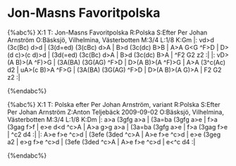 # Jon-Masns Favoritpolska

{%abc%}
X:1
T: Jon-Masns Favoritpolska
R:Polska
S:Efter Per Johan Arnström
O:Bäsksjö, Vilhelmina, Västerbotten
M:3/4
L:1/8
K:Gm
|: vd>d (3c(Bc) d>d | (3(d=ed) (3(cBc) d>A | B>d (3c(dc) B>B | A>A G<G ^F>D |
 D>(d c)>(c d)>d | (3d(=ed) (3c(Bc) d>A | B>d (3c(dc) B>A | ^F2 G2 z2 :|
|: vD>(A B)>(A ^F)>G | (3A(BA) (3G(AG) ^F>D | D>(A B)>(A ^F)>G | A>A (3^c(Ac) d2 |
 uA>(c B)>A ^F>G | (3A(BA) (3G(AG) ^F>D | D>(A B)>(A G)>A | F2 G2 z2 :| 
 
 
 {%endabc%}

{%abc%}
X:1
T: Polska efter Per Johan Arnström, variant
R:Polska
S:Efter Per Johan Arnström
Z:Anton Teljebäck 2009-09-02
O:Bäsksjö, Vilhelmina, Västerbotten
M:3/4
L:1/8
K:Dm
|: a>a (3gfg a>a | (3a=ba (3gfg a>e | f>a (3gag f>f | e>e d<d ^c>A |
 A>a g>g a>a | (3a=ba (3gfg a>e | f>a (3gag f>e | ^c2 d4 :|
|: A>e f>e ^c>d | (3efe (3ded ^c>A | A>e f>e ^c>d | e>e (3geg a2 |
 e>g f>e ^c>d | (3efe (3ded ^c>A | A>e f>e ^c>d | e<^c d4 :| 
 
 {%endabc%}
